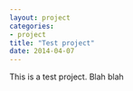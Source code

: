 ```yaml
---
layout: project
categories: 
- project
title: "Test project"
date: 2014-04-07
---
```


This is a test project. Blah blah